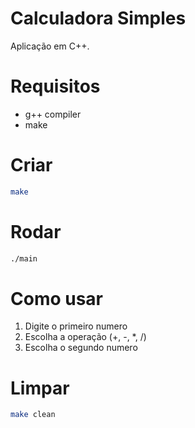 # Calculadora Simples

Aplicação em C++.

# Requisitos
- g++ compiler
- make

# Criar
```bash
make
```

# Rodar
```bash
./main
```

# Como usar
1. Digite o primeiro numero
2. Escolha a operação (+, -, *, /)
3. Escolha o segundo numero

# Limpar
```bash
make clean

